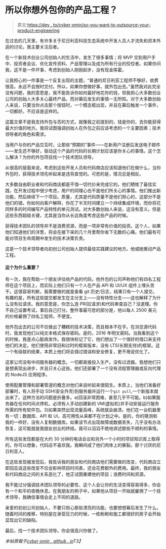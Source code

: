 # 所以你想外包你的产品工程？

> 原文:[https://dev . to/cyber omin/so-you-want-to-outsource-your-product-engineering](https://dev.to/cyberomin/so-you-want-to-outsource-your-product-engineering)

在过去的几天里，有许多关于尼日利亚科技生态系统中开发人员人才流失和资本外逃的讨论。我主要关注后者。

在一个新技术创业公司创始人的生活中，发生了很多事情；将 MVP 交到用户手中、投资者会议、优化宣传资料、产品管理以及成为所有行业的佼佼者。如果你问我，这不是一件坏事，考虑到创始人刚刚起步，没有现金挥霍。

让我担心的一件事是一个反复出现的主题，“普通的尼日利亚工程师不够好，收费很高，永远不会按时交付。所以，如果你想做好事，就外包出去。”虽然我对此完全没有问题，我的意思是，我不能告诉你如何最好地花你的钱，但我担心大多数创业公司的创始人大多关心最终产品，而对幕后发生的事情一无所知。对于大多数创始人来说，只要当你点击那个按钮时，一个模态框出现，并且在幕后触发一个事件，一切都好。不应该是这样的。

这篇文章不是我支持外包与否的方式，就像我之前提到的，钱是你的，去你能获得最大价值的地方。我将试图强调创始人在外包之前应该考虑的一个主要因素；技术领导者的角色和需求。

当用户与你的产品交互时，让那些“预期的”事件——在新用户注册后发送电子邮件——发生还不够好，驱动这个产品的代码的长期计划应该是你关心的事情。这个怎么解决？为你的外包项目找一个技术团队领导。

从很高的层面来说，考虑到这些开发人员和代码商店应该知道他们在做什么，当你外包时，获得技术领先听起来是违背直觉的。可悲的是，情况总是相反。

大多数自由职业者和代码商店都是不惜一切代价来完成它的。他们牺牲了最佳实践，在开发过程中很少考虑，用户的同理心也不是他们所关心的事情。他们推出新功能，然后继续下一个项目。质量，尤其是代码质量不是他们担心的，这部分不是他们的错。你如何向客户解释，你花了半天时间建立一个持续集成环境，而你将花同样多的时间编写产品特性的单元测试。对大多数创始人来说，这没有意义。但是这些东西超级关键，尤其是当你从长远角度考虑这些产品的时候。

获得技术团队的领导并不是浪费资源，而是一项非常有价值的投资。这个人，如果他们知道他们的洋葱，将会在接下来的几个月里帮你省下无数的心痛。他们最有可能对项目生命周期中发生的技术决策负责。

这是一个技术领导者向初创公司创始人提供最佳实践建议的地方。他或她推动产品工程。

#### [](#why-is-this-important)这个为什么重要？

有一次，我在帮助一个朋友评估他产品的代码。他外包的公司声称他们有四名工程师在这个项目上，而实际上他们只有一个人在产品 API 和 UI/UX 组件上埋头苦干。这很容易判断，我需要做的就是查看 git 历史/日志，结果只有一个人提交。有趣的是，所有这些提交都发生在主分支上——没有特性分支——这也解释了为什么没有拉请求。我的意思是，你怎么连 PR(拉请求)和代码审查自己？没道理。你不自己设置考试，事后自己打分。整件事最可悲的部分是，他以每人 2500 美元的价格雇佣了四名工程师。不便宜。

他外包出去的公司不仅做出了糟糕的技术决策，而且根本不在乎。在浏览源代码时，我发现他们以纯文本格式保存密码。是的，2016 年明文密码。当我看到这个的时候，我差点心脏病发作。我很快标记了它，他们想出了一个很好的借口来支持他们的决定。他们使用非常旧和过时的框架版本，没有 LTS(长期支持)的框架。这一个有级联的结果，本质上他们将会错过错误和安全修复，更不用说优化了。

这家公司没有中间服务器的概念。一切都直接投入生产。没有过滤器。我想他们只是想表现出进步，并且只关心这些。他们还部署了一个没有流程管理器或反向代理的 NodeJS 应用程序。

使用配置管理和部署管道的概念对他们来说听起来很陌生。本质上，当他们准备好部署时，有人将手动 SSH(安全外壳)到服务器并运行一个`git pull`,一个新版本就出来了。这种方法的问题是折叠多。a)回滚非常困难，甚至几乎不可能。b)如果服务器在任何时间点停机，必须有人手动创建新的 VM(虚拟机)并手动安装运行服务所需的所有软件包。3)如果突然出现流量高峰，系统就会崩溃。他们在一台机器里有一切；数据库、API 和 UI，高可用性从来都不在计划之中。是的，你的猜测和我的一样好，没有人复制数据库。如果该节点出现故障或数据丢失，几乎没有办法恢复，这可能就是我朋友创业的终结。我可以滔滔不绝地讲述那些不顺利的事情。

所有这些发现都是在大约 30 分钟的电话会议和另外一个小时的项目知识库上取得的。你可以想象，代码店不喜欢我。我瞬间成了他们肉体上的撕裂。那个讨厌的尼日利亚人。

在这些发现被发现后，我告诉我的朋友和代码商店他们需要做的改变，代码商店立即回击说这些改变不仅会影响项目时间表，还会花费额外的费用。最终，我的朋友和代码商店之间的关系恶化了，他正试图重建他的项目；浪费时间和资源。

我不能过分强调技术团队领导的必要性，这个人会让你的生活变得容易得多，你会有一个和平的夜晚休息。在我朋友的例子中，如果他从项目一开始就雇佣了一个技术领导，我确信事情会走上不同的道路。

亲爱的初创公司创始人，不要只担心那些漂亮的功能，也要想想幕后发生了什么。随着时间的推移，特别是在承受压力的时候，一栋粉刷和施工都很好的房子会开始显现出它的缺陷。

最后，找一个技术团队领导。你会很高兴你做了。

*本帖原载于[cyber omin . github . io](http://cyberomin.github.io/tech/2017/04/03/before-you-outsource.html)T3】*